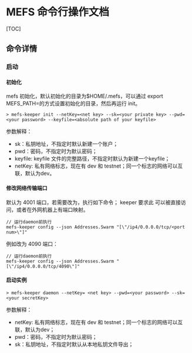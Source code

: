 # MEFS 命令行操作文档

[TOC]

## 命令详情

### 启动

#### 初始化

mefs 初始化，默认初始化的目录为\$HOME/.mefs，可以通过 export MEFS_PATH=<local dir>的方式设置初始化的目录，然后再运行 init。

```shell
> mefs-keeper init --netKey=<net key> --sk=<your private key> --pwd=<your password> --keyfile=<absolute path of your keyfile>
```

参数解释：

- sk：私钥地址，不指定时默认新建一个账户；
- pwd：密码，不指定时为默认密码；
- keyfile: keyfile 文件的完整路径，不指定时默认为新建一个keyfile；
- netKey: 私有网络标志，现在有 dev 和 testnet；同一个标志的网络可以互联，默认为dev。

#### 修改网络传输端口

默认为 4001 端口，若需要改为<port num>，执行如下命令；
keeper 要求此 <port num> 可以被直接访问，或者在外网机器上有端口映射。

```shell
// 运行daemon前执行
mefs-keeper config --json Addresses.Swarm "[\"/ip4/0.0.0.0/tcp/<port num>\"]"
```

例如改为 4090 端口：

```shell
// 运行daemon前执行
mefs-keeper config --json Addresses.Swarm "[\"/ip4/0.0.0.0/tcp/4090\"]"
```

#### 启动实例

```shell
> mefs-keeper daemon --netKey= <net key> --pwd=<your password> --sk=<your secretKey>
```

参数解释：

- netKey: 私有网络标志，现在有 dev 和 testnet；同一个标志的网络可以互联，默认为dev；
- pwd：密码，不指定时为默认密码；
- sk：私钥地址，不指定时默认从本地私钥文件导出；